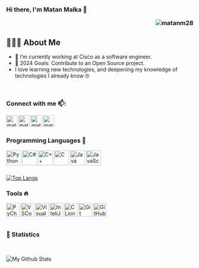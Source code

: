<!--
**matanm28/matanm28** is a ✨ _special_ ✨ repository because its `README.md` (this file) appears on your GitHub profile.

Here are some ideas to get you started:

- 🔭 I’m currently working on ...
- 🌱 I’m currently learning ...
- 👯 I’m looking to collaborate on ...
- 🤔 I’m looking for help with ...
- 💬 Ask me about ...
- 📫 How to reach me: ...
- 😄 Pronouns: ...
- ⚡ Fun fact: ...
-->

### Hi there, I'm Matan Malka 👋 <p align="right"> <img src="https://komarev.com/ghpvc/?username=matanm28&style=plastic&color=brightgreen" alt="matanm28" /> </p>

## 👨🏻‍💻 About Me
- 🔭 I’m currently working at Cisco as a software engineer.
- 🥅 2024 Goals: Contribute to an Open Source project.
- I love learning new technologies, and deepening my knowledge of technologies I already know 🤓
<br/>

### Connect with me 📫:

[<img align="left" alt="matanm28 | LinkedIn" width="30px" src="https://cdn.jsdelivr.net/gh/devicons/devicon/icons/linkedin/linkedin-original.svg" />][linkedin]
[<img align="left" alt="matanm28 | Facebook" width="30px" src="https://cdn.jsdelivr.net/gh/devicons/devicon/icons/facebook/facebook-original.svg" />][facebook]
[<img align="left" alt="matanm28 | Instagram" width="30px" src="https://cdn.jsdelivr.net/npm/simple-icons@v3/icons/instagram.svg" />][instagram]
[<img align="left" alt="matanm28 | Twitter" width="30px" src="https://cdn.jsdelivr.net/gh/devicons/devicon/icons/twitter/twitter-original.svg" />][twitter]

<br/>
<br/>

### Programming Languages 🚀

[<img align="left" alt="Python" width="40px" src="https://cdn.jsdelivr.net/gh/devicons/devicon/icons/python/python-original.svg"/>][github]
[<img align="left" alt="C#" width="40px" src="https://cdn.jsdelivr.net/gh/devicons/devicon/icons/csharp/csharp-original.svg"/>][github]
[<img align="left" alt="C++" width="40px" src="https://cdn.jsdelivr.net/gh/devicons/devicon/icons/c/c-original.svg"/>][github]
[<img align="left" alt="C" width="40px" src="https://cdn.jsdelivr.net/gh/devicons/devicon/icons/cplusplus/cplusplus-original.svg"/>][github]
[<img align="left" alt="Java" width="40px" src="https://cdn.jsdelivr.net/gh/devicons/devicon/icons/java/java-original.svg"/>][github]
[<img align="left" alt="JavaScript" width="40px" src="https://cdn.jsdelivr.net/gh/devicons/devicon/icons/javascript/javascript-original.svg" />][github]

<br/>
<br/>
<br/>


[![Top Langs](https://github-readme-stats.vercel.app/api/top-langs/?username=matanm28&layout=compact&hide=css,html)](https://github.com/matanm28/github-readme-stats)

### Tools 🔥

[<img alt="PyCharm" align="left" width="36px" src="https://user-images.githubusercontent.com/57855070/98332075-a4b2b580-2006-11eb-95ff-906388b38446.png"/>][github]
[<img alt="VSCode" align="left" width="36px" src="https://cdn.jsdelivr.net/gh/devicons/devicon/icons/vscode/vscode-original.svg"/>][github]
[<img alt="VisualStudio" align="left" width="36px" src="https://cdn.jsdelivr.net/gh/devicons/devicon/icons/visualstudio/visualstudio-plain.svg"/>][github]
[<img alt="InteliJ" align="left" width="36px" src="https://user-images.githubusercontent.com/57855070/98331898-3a017a00-2006-11eb-938a-eb22d38f9f57.png"/>][github]
[<img alt="CLion" align="left" width="36px" src="https://user-images.githubusercontent.com/57855070/98332831-1dfed800-2008-11eb-85dc-9925b457b3d4.png"/>][github]
[<img alt="Git" align="left" width="36px" src="https://user-images.githubusercontent.com/57855070/98332575-94e7a100-2007-11eb-9c2b-81ad2d1d04f1.png"/>][github]
[<img alt="GitHub" align="left" width="36px" src="https://user-images.githubusercontent.com/57855070/98332622-ad57bb80-2007-11eb-8ecb-9bd68aefeef6.png"/>][github]

<br/>
<br/>
<br/>

### 🔢 Statistics
<br/>

![My Github Stats](https://github-readme-stats.vercel.app/api?username=matanm28&count_private=true&show_icons=true&theme=dracula)

[twitter]: https://twitter.com/MatanMalka2
[facebook]: https://www.facebook.com/mkl1888/
[instagram]: https://www.instagram.com/matanmkl/
[linkedin]: https://www.linkedin.com/in/matan-malka/
[github]:  https://github.com/matanm28
